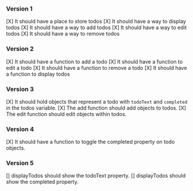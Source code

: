 ### Version 1
[X] It should have a place to store todos
[X] It should have a way to display todos
[X] It should have a way to add todos
[X] It should have a way to edit todos
[X] It should have a way to remove todos

### Version 2
[X] It should have a function to add a todo
[X] It should have a function to edit a todo
[X] It should have a function to remove a todo
[X] It should have a function to display todos

### Version 3
[X] It should hold objects that represent a todo with `todoText` and 
`completed` in the todos variable.
[X] The add function should add objects to todos.
[X] The edit function should edit objects within todos.

### Version 4
[X] It should have a function to toggle the completed property on todo objects.

### Version 5
[] displayTodos should show the todoText property.
[] displayTodos should show the completed property.